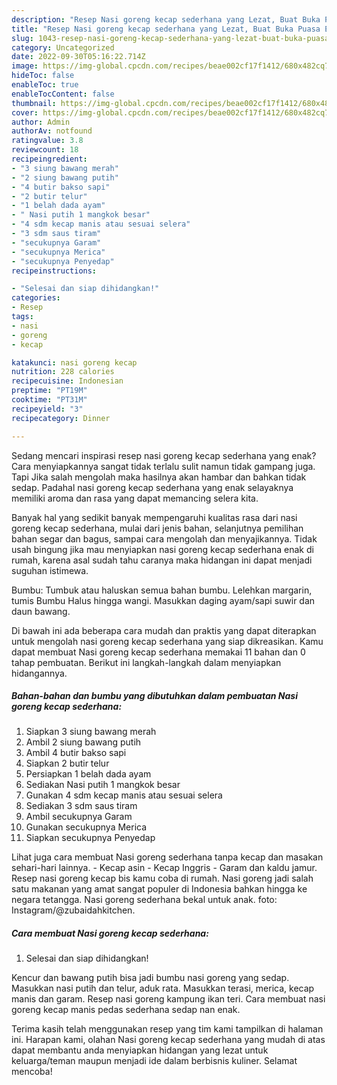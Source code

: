 ```yaml
---
description: "Resep Nasi goreng kecap sederhana yang Lezat, Buat Buka Puasa Enak Banget"
title: "Resep Nasi goreng kecap sederhana yang Lezat, Buat Buka Puasa Enak Banget"
slug: 1043-resep-nasi-goreng-kecap-sederhana-yang-lezat-buat-buka-puasa-enak-banget
category: Uncategorized
date: 2022-09-30T05:16:22.714Z
image: https://img-global.cpcdn.com/recipes/beae002cf17f1412/680x482cq70/nasi-goreng-kecap-sederhana-foto-resep-utama.jpg
hideToc: false
enableToc: true
enableTocContent: false
thumbnail: https://img-global.cpcdn.com/recipes/beae002cf17f1412/680x482cq70/nasi-goreng-kecap-sederhana-foto-resep-utama.jpg
cover: https://img-global.cpcdn.com/recipes/beae002cf17f1412/680x482cq70/nasi-goreng-kecap-sederhana-foto-resep-utama.jpg
author: Admin
authorAv: notfound
ratingvalue: 3.8
reviewcount: 18
recipeingredient:
- "3 siung bawang merah"
- "2 siung bawang putih"
- "4 butir bakso sapi"
- "2 butir telur"
- "1 belah dada ayam"
- " Nasi putih 1 mangkok besar"
- "4 sdm kecap manis atau sesuai selera"
- "3 sdm saus tiram"
- "secukupnya Garam"
- "secukupnya Merica"
- "secukupnya Penyedap"
recipeinstructions:

- "Selesai dan siap dihidangkan!"
categories:
- Resep
tags:
- nasi
- goreng
- kecap

katakunci: nasi goreng kecap 
nutrition: 228 calories
recipecuisine: Indonesian
preptime: "PT19M"
cooktime: "PT31M"
recipeyield: "3"
recipecategory: Dinner

---
```



Sedang mencari inspirasi resep nasi goreng kecap sederhana yang enak? Cara menyiapkannya sangat tidak terlalu sulit namun tidak gampang juga. Tapi Jika salah mengolah maka hasilnya akan hambar dan bahkan tidak sedap. Padahal nasi goreng kecap sederhana yang enak selayaknya memiliki aroma dan rasa yang dapat memancing selera kita.


Banyak hal yang sedikit banyak mempengaruhi kualitas rasa dari nasi goreng kecap sederhana, mulai dari jenis bahan, selanjutnya pemilihan bahan segar dan bagus, sampai cara mengolah dan menyajikannya. Tidak usah bingung jika mau menyiapkan nasi goreng kecap sederhana enak di rumah, karena asal sudah tahu caranya maka hidangan ini dapat menjadi suguhan istimewa.

Bumbu: Tumbuk atau haluskan semua bahan bumbu. Lelehkan margarin, tumis Bumbu Halus hingga wangi. Masukkan daging ayam/sapi suwir dan daun bawang.


Di bawah ini ada beberapa cara mudah dan praktis yang dapat diterapkan untuk mengolah nasi goreng kecap sederhana yang siap dikreasikan. Kamu dapat membuat Nasi goreng kecap sederhana memakai 11 bahan dan 0 tahap pembuatan. Berikut ini langkah-langkah dalam menyiapkan hidangannya.

<!--inarticleads1-->

##### Bahan-bahan dan bumbu yang dibutuhkan dalam pembuatan Nasi goreng kecap sederhana:

1. Siapkan 3 siung bawang merah
1. Ambil 2 siung bawang putih
1. Ambil 4 butir bakso sapi
1. Siapkan 2 butir telur
1. Persiapkan 1 belah dada ayam
1. Sediakan  Nasi putih 1 mangkok besar
1. Gunakan 4 sdm kecap manis atau sesuai selera
1. Sediakan 3 sdm saus tiram
1. Ambil secukupnya Garam
1. Gunakan secukupnya Merica
1. Siapkan secukupnya Penyedap


Lihat juga cara membuat Nasi goreng sederhana tanpa kecap dan masakan sehari-hari lainnya. - Kecap asin - Kecap Inggris - Garam dan kaldu jamur. Resep nasi goreng kecap bis kamu coba di rumah. Nasi goreng jadi salah satu makanan yang amat sangat populer di Indonesia bahkan hingga ke negara tetangga. Nasi goreng sederhana bekal untuk anak. foto: Instagram/@zubaidahkitchen. 

<!--inarticleads2-->

##### Cara membuat Nasi goreng kecap sederhana:


1. Selesai dan siap dihidangkan!

Kencur dan bawang putih bisa jadi bumbu nasi goreng yang sedap. Masukkan nasi putih dan telur, aduk rata. Masukkan terasi, merica, kecap manis dan garam. Resep nasi goreng kampung ikan teri. Cara membuat nasi goreng kecap manis pedas sederhana sedap nan enak. 

Terima kasih telah menggunakan resep yang tim kami tampilkan di halaman ini. Harapan kami, olahan Nasi goreng kecap sederhana yang mudah di atas dapat membantu anda menyiapkan hidangan yang lezat untuk keluarga/teman maupun menjadi ide dalam berbisnis kuliner. Selamat mencoba!
